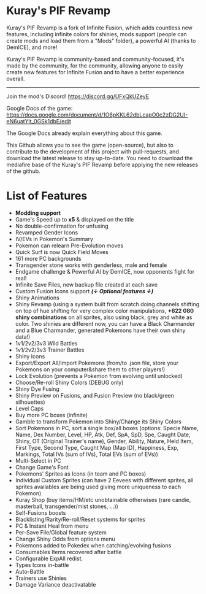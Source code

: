 # Kuray's PIF Revamp

Kuray's PIF Revamp is a fork of Infinite Fusion, which adds countless new features, including infinite colors for shinies, mods support (people can create mods and load them from a "Mods" folder), a powerful AI (thanks to DemICE), and more!

Kuray's PIF Revamp is community-based and community-focused, it's made by the community, for the community, allowing anyone to easily create new features for Infinite Fusion and to have a better experience overall.

-----------------------------------------------

Join the mod's Discord! https://discord.gg/UFxQkUZeyE

Google Docs of the game: https://docs.google.com/document/d/1O6pKKL62dbLcapO0c2zDG2UI-eN6uatYlt_0GSk1dbE/edit

The Google Docs already explain everything about this game.

This Github allows you to see the game (open-source), but also to contribute to the development of this project with pull-requests, and download the latest release to stay up-to-date. You need to download the mediafire base of the Kuray's PIF Revamp before applying the new releases of the github.

# List of Features

- **Modding support**
- Game's Speed up to **x5** & displayed on the title
- No double-confirmation for unfusing
- Revamped Gender Icons
- IV/EVs in Pokemon's Summary
- Pokemon can relearn Pre-Evolution moves
- Quick Surf is now Quick Field Moves
- 161 more PC backgrounds
- Transgender stone works with genderless, male and female
- Endgame challenge & Powerful AI by DemICE, now opponents fight for real!
- Infinite Save Files, new backup file created at each save
- Custom Fusion Icons support
***(↓ Optional features ↓)***
- Shiny Animations
- Shiny Revamp (using a system built from scratch doing channels shifting on top of hue shifting for very complex color manipulations, **+622 080 shiny combinations** on all sprites, also using black, grey and white as color. Two shinies are different now, you can have a Black Charmander and a Blue Charmander, generated Pokemons have their own shiny data!)
- 1v1/2v2/3v3 Wild Battles
- 1v1/2v2/3v3 Trainer Battles
- Shiny Icons
- Export/Export All/Import Pokemons (from/to .json file, store your Pokemons on your computer&share them to other players!)
- Lock Evolution (prevents a Pokemon from evolving until unlocked)
- Choose/Re-roll Shiny Colors (DEBUG only)
- Shiny Dye Fusing
- Shiny Preview on Fusions, and Fusion Preview (no black/green silhouettes)
- Level Caps
- Buy more PC boxes (infinite)
- Gamble to transform Pokemon into Shiny/Change its Shiny Colors
- Sort Pokemons in PC, sort a single box/all boxes (options: Specie Name, Name, Dex Number, Level, HP, Atk, Def, SpA, SpD, Spe, Caught Date, Shiny, OT (Original Trainer's name), Gender, Ability, Nature, Held Item, First Type, Second Type, Caught Map (Map ID), Happiness, Exp, Markings, Total IVs (sum of IVs), Total EVs (sum of EVs))
- Multi-Select in PC
- Change Game's Font
- Pokemons' Sprites as Icons (in team and PC boxes)
- Individual Custom Sprites (can have 2 Eevees with different sprites, all sprites availables are being used giving more uniqueness to each Pokemon)
- Kuray Shop (buy items/HM/etc unobtainable otherwises (rare candie, masterball, transgender/mist stones, ...))
- Self-Fusions boosts
- Blacklisting/Rarity/Re-roll/Reset systems for sprites
- PC & Instant Heal from menu
- Per-Save File/Global feature system
- Change Shiny Odds from options menu
- Pokemons added to Pokedex when catching/evolving fusions
- Consumables Items recovered after battle
- Configurable ExpAll redist.
- Types Icons in-battle
- Auto-Battle
- Trainers use Shinies
- Damage Variance deactivatable
